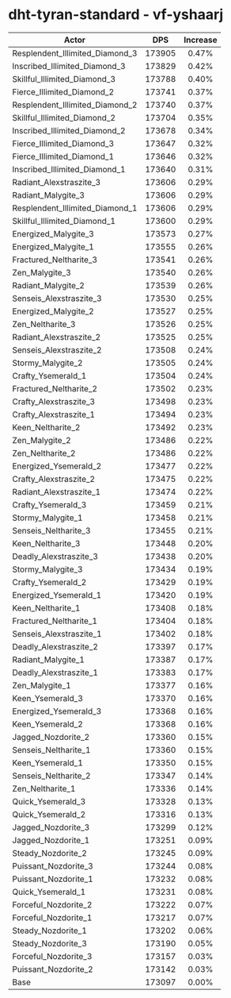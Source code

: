 # dht-tyran-standard - vf-yshaarj
| Actor | DPS | Increase |
|---|:---:|:---:|
|Resplendent_Illimited_Diamond_3|173905|0.47%|
|Inscribed_Illimited_Diamond_3|173829|0.42%|
|Skillful_Illimited_Diamond_3|173788|0.40%|
|Fierce_Illimited_Diamond_2|173741|0.37%|
|Resplendent_Illimited_Diamond_2|173740|0.37%|
|Skillful_Illimited_Diamond_2|173704|0.35%|
|Inscribed_Illimited_Diamond_2|173678|0.34%|
|Fierce_Illimited_Diamond_3|173647|0.32%|
|Fierce_Illimited_Diamond_1|173646|0.32%|
|Inscribed_Illimited_Diamond_1|173640|0.31%|
|Radiant_Alexstraszite_3|173606|0.29%|
|Radiant_Malygite_3|173606|0.29%|
|Resplendent_Illimited_Diamond_1|173606|0.29%|
|Skillful_Illimited_Diamond_1|173600|0.29%|
|Energized_Malygite_3|173573|0.27%|
|Energized_Malygite_1|173555|0.26%|
|Fractured_Neltharite_3|173541|0.26%|
|Zen_Malygite_3|173540|0.26%|
|Radiant_Malygite_2|173539|0.26%|
|Senseis_Alexstraszite_3|173530|0.25%|
|Energized_Malygite_2|173527|0.25%|
|Zen_Neltharite_3|173526|0.25%|
|Radiant_Alexstraszite_2|173525|0.25%|
|Senseis_Alexstraszite_2|173508|0.24%|
|Stormy_Malygite_2|173505|0.24%|
|Crafty_Ysemerald_1|173504|0.24%|
|Fractured_Neltharite_2|173502|0.23%|
|Crafty_Alexstraszite_3|173498|0.23%|
|Crafty_Alexstraszite_1|173494|0.23%|
|Keen_Neltharite_2|173492|0.23%|
|Zen_Malygite_2|173486|0.22%|
|Zen_Neltharite_2|173486|0.22%|
|Energized_Ysemerald_2|173477|0.22%|
|Crafty_Alexstraszite_2|173475|0.22%|
|Radiant_Alexstraszite_1|173474|0.22%|
|Crafty_Ysemerald_3|173459|0.21%|
|Stormy_Malygite_1|173458|0.21%|
|Senseis_Neltharite_3|173455|0.21%|
|Keen_Neltharite_3|173448|0.20%|
|Deadly_Alexstraszite_3|173438|0.20%|
|Stormy_Malygite_3|173434|0.19%|
|Crafty_Ysemerald_2|173429|0.19%|
|Energized_Ysemerald_1|173420|0.19%|
|Keen_Neltharite_1|173408|0.18%|
|Fractured_Neltharite_1|173404|0.18%|
|Senseis_Alexstraszite_1|173402|0.18%|
|Deadly_Alexstraszite_2|173397|0.17%|
|Radiant_Malygite_1|173387|0.17%|
|Deadly_Alexstraszite_1|173383|0.17%|
|Zen_Malygite_1|173377|0.16%|
|Keen_Ysemerald_3|173370|0.16%|
|Energized_Ysemerald_3|173368|0.16%|
|Keen_Ysemerald_2|173368|0.16%|
|Jagged_Nozdorite_2|173360|0.15%|
|Senseis_Neltharite_1|173360|0.15%|
|Keen_Ysemerald_1|173350|0.15%|
|Senseis_Neltharite_2|173347|0.14%|
|Zen_Neltharite_1|173336|0.14%|
|Quick_Ysemerald_3|173328|0.13%|
|Quick_Ysemerald_2|173316|0.13%|
|Jagged_Nozdorite_3|173299|0.12%|
|Jagged_Nozdorite_1|173251|0.09%|
|Steady_Nozdorite_2|173245|0.09%|
|Puissant_Nozdorite_3|173244|0.08%|
|Puissant_Nozdorite_1|173232|0.08%|
|Quick_Ysemerald_1|173231|0.08%|
|Forceful_Nozdorite_2|173222|0.07%|
|Forceful_Nozdorite_1|173217|0.07%|
|Steady_Nozdorite_1|173202|0.06%|
|Steady_Nozdorite_3|173190|0.05%|
|Forceful_Nozdorite_3|173157|0.03%|
|Puissant_Nozdorite_2|173142|0.03%|
|Base|173097|0.00%|
